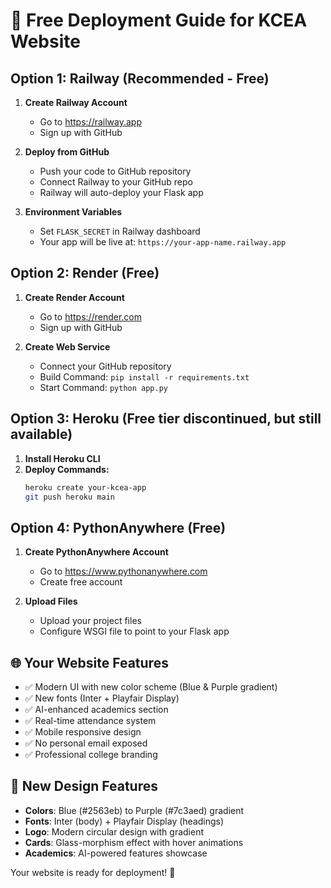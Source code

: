 # 🚀 Free Deployment Guide for KCEA Website

## Option 1: Railway (Recommended - Free)

1. **Create Railway Account**
   - Go to https://railway.app
   - Sign up with GitHub

2. **Deploy from GitHub**
   - Push your code to GitHub repository
   - Connect Railway to your GitHub repo
   - Railway will auto-deploy your Flask app

3. **Environment Variables**
   - Set `FLASK_SECRET` in Railway dashboard
   - Your app will be live at: `https://your-app-name.railway.app`

## Option 2: Render (Free)

1. **Create Render Account**
   - Go to https://render.com
   - Sign up with GitHub

2. **Create Web Service**
   - Connect your GitHub repository
   - Build Command: `pip install -r requirements.txt`
   - Start Command: `python app.py`

## Option 3: Heroku (Free tier discontinued, but still available)

1. **Install Heroku CLI**
2. **Deploy Commands:**
   ```bash
   heroku create your-kcea-app
   git push heroku main
   ```

## Option 4: PythonAnywhere (Free)

1. **Create PythonAnywhere Account**
   - Go to https://www.pythonanywhere.com
   - Create free account

2. **Upload Files**
   - Upload your project files
   - Configure WSGI file to point to your Flask app

## 🌐 Your Website Features

- ✅ Modern UI with new color scheme (Blue & Purple gradient)
- ✅ New fonts (Inter + Playfair Display)
- ✅ AI-enhanced academics section
- ✅ Real-time attendance system
- ✅ Mobile responsive design
- ✅ No personal email exposed
- ✅ Professional college branding

## 🎨 New Design Features

- **Colors**: Blue (#2563eb) to Purple (#7c3aed) gradient
- **Fonts**: Inter (body) + Playfair Display (headings)
- **Logo**: Modern circular design with gradient
- **Cards**: Glass-morphism effect with hover animations
- **Academics**: AI-powered features showcase

Your website is ready for deployment! 🎉
